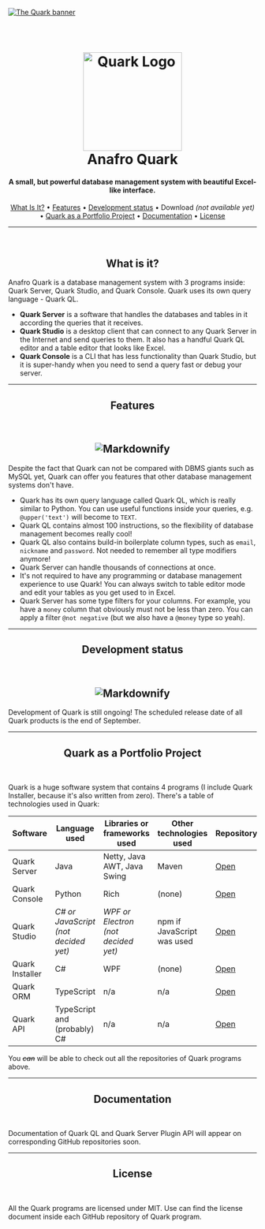 [![The Quark banner](https://raw.githubusercontent.com/anafro/anafro/main/Banners/Quark.svg "Quark is still in development. You can't download it yet.")]()

<h1 align="center">
  <br>
  <a href="https://anafro.ru/quark"><img src="https://raw.githubusercontent.com/anafro/anafro/main/Logos/Quark.svg" alt="Quark Logo" width="200"></a>
  
  <br>
  Anafro Quark 
  <br>

  <h4 align="center">A small, but powerful database management system with beautiful Excel-like interface.</h4>

  <p align="center">
  <a href="#what-is-it">What Is It?</a> •
  <a href="#features">Features</a> •
  <a href="#development-status">Development status</a> •
  Download <em>(not available yet)</em> •
  <a href="#as-portfolio">Quark as a Portfolio Project</a> •
  <a href="#documentation">Documentation</a> •
  <a href="#license">License</a>
</p>
</h1>

<hr/>
<br/>

<h2 id="what-is-it" align="center">What is it?</h2>
Anafro Quark is a database management system with 3 programs inside: Quark Server, Quark Studio, and Quark Console. Quark uses its own query language - Quark QL.

* **Quark Server** is a software that handles the databases and tables in it according the queries that it receives.
* **Quark Studio** is a desktop client that can connect to any Quark Server in the Internet and send queries to them. It also has a handful Quark QL editor and a table editor that looks like Excel.
* **Quark Console** is a CLI that has less functionality than Quark Studio, but it is super-handy when you need to send a query fast or debug your server.

<hr>

<h2 id="features" align="center">Features</h2>
<br>

<h2 align="center">
    <img src="https://raw.githubusercontent.com/anafro/anafro/main/Banners/Quark.Features.png" alt="Markdownify">
</h2>

Despite the fact that Quark can not be compared with DBMS giants such as MySQL yet, Quark can offer you features that other database management systems don't have.

* Quark has its own query language called Quark QL, which is really similar to Python. You can use useful functions inside your queries, e.g. `@upper('text')` will become to `TEXT`. 
* Quark QL contains almost 100 instructions, so the flexibility of database management becomes really cool!
* Quark QL also contains build-in boilerplate column types, such as `email`, `nickname` and `password`. Not needed to remember all type modifiers anymore!
* Quark Server can handle thousands of connections at once.
* It's not required to have any programming or database management experience to use Quark! You can always switch to table editor mode and edit your tables as you get used to in Excel.
* Quark Server has some type filters for your columns. For example, you have a `money` column that obviously must not be less than zero. You can apply a filter `@not negative` (but we also have a `@money` type so yeah).

<hr>

<h2 id="features" align="center">Development status</h2>
<br>

<h2 align="center">
    <img src="https://raw.githubusercontent.com/anafro/anafro/main/Banners/Quark.Progress.png" alt="Markdownify">
</h2>

Development of Quark is still ongoing! The scheduled release date of all Quark products is the end of September.

<hr>

<h2 id="as-portfolio" align="center">Quark as a Portfolio Project</h2>
<br>

Quark is a huge software system that contains 4 programs (I include Quark Installer, because it's also written from zero). There's a table of technologies used in Quark:

| Software        | Language used                        | Libraries or frameworks used        | Other technologies used    | Repository                                                   |
|-----------------|--------------------------------------|-------------------------------------|----------------------------|--------------------------------------------------------------|
| Quark Server    | Java                                 | Netty, Java AWT, Java Swing         | Maven                      | <a href="https://github.com/anafro/quark-server">Open</a>    |
| Quark Console   | Python                               | Rich                                | (none)                     | <a href="https://github.com/anafro/quark-console">Open</a>   |
| Quark Studio    | _C# or JavaScript (not decided yet)_ | _WPF or Electron (not decided yet)_ | npm if JavaScript was used | <a href="https://github.com/anafro/quark-studio">Open</a>    |
| Quark Installer | C#                                   | WPF                                 | (none)                     | <a href="https://github.com/anafro/quark-installer">Open</a> |
| Quark ORM       | TypeScript                           | n/a                                 | n/a                        | <a href="https://github.com/anafro/quark-orm">Open</a>       |
| Quark API       | TypeScript and (probably) C#         | n/a                                 | n/a                        | <a href="https://github.com/anafro/quark-api">Open</a>       |

You _~~can~~_ will be able to check out all the repositories of Quark programs above.

<hr>

<h2 id="documentation" align="center">Documentation</h2>
<br>

Documentation of Quark QL and Quark Server Plugin API will appear on corresponding GitHub repositories soon.

<hr>

<h2 id="license" align="center">License</h2>
<br>

All the Quark programs are licensed under MIT. Use can find the license document inside each GitHub repository of Quark program.